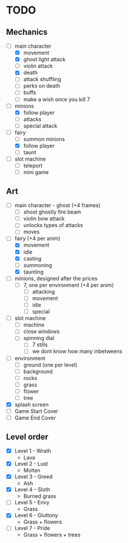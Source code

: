 # TODO

## Mechanics

- [ ] main character
  - [x] movement
  - [x] ghost light attack
  - [ ] violin attack
  - [x] death
  - [ ] attack shuffling
  - [ ] perks on death
  - [ ] buffs
  - [ ] make a wish once you kill 7
- [ ] minions
  - [x] follow player
  - [ ] attacks
  - [ ] special attack
- [ ] fairy
  - [ ] summon minions
  - [x] follow player
  - [ ] taunt
- [ ] slot machine
  - [ ] teleport
  - [ ] mini game

## Art

- [ ] main character - ghost (+4 frames)
  - [ ] shoot ghostly fire beam
  - [ ] violin bow attack
  - [ ] unlocks types of attacks
  - [ ] moves
- [ ] fairy (+4 per anim)
  - [x] movement
  - [x] idle
  - [x] casting
  - [ ] summoning
  - [x] taunting
- [ ] minions, designed after the prices
  - [ ] 7, one per environment (+4 per anim)
    - [ ] attacking
    - [ ] movement
    - [ ] idle
    - [ ] special
- [ ] slot machine
  - [ ] machine
  - [ ] close windows
  - [ ] spinning dial
    - [ ] 7 stills
    - [ ] we dont know how many inbetweens
- [ ] environment
  - [ ] ground (one per level)
  - [ ] background
  - [ ] rocks
  - [ ] grass
  - [ ] flower
  - [ ] tree
- [x] splash screen
- [ ] Game Start Cover
- [ ] Game End Cover

## Level order

- [X] Level 1 - Wrath
  - Lava
- [X] Level 2 - Lust
  - Molten
- [X] Level 3 - Greed
  - Ash
- [X] Level 4 - Sloth
  - Burned grass
- [ ] Level 5 - Envy
  - Grass
- [X] Level 6 - Gluttony
  - Grass + flowers
- [ ] Level 7 - Pride
  - Grass + flowers + trees

